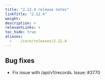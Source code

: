 ```yaml
---
title: "2.12.4 release notes"
linkTitle: "2.12.4"
weight:
description: >
relevantLinks: >
toc_hide: true
aliases:
  -    /core/releases/2.12.4
---
```


## Bug fixes

- Fix issue with /api/v1/records. Issue: #3770
